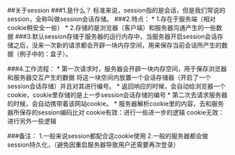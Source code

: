 ##关于session
###1.是什么？
	标准来说，session指的是会话，但是我们常说的session，全称叫做session会话存储。
###2.特点：
	*  1.存在于服务端（相对cookie稍安全一些）
	*  2.存储的是浏览器（客户端）和服务器沟通产生的一些数据
###3.默认session存储于服务器的运行内存中，当服务器开启session会话存储之后，没来一次新的请求都会开辟一块内存空间，用来保存当前会话所产生的数据（例子中的：盒子）。

###4.工作流程：
	* 第一次请求时，服务器会开辟一块内存空间，用于保存浏览器和服务器交互产生的数据
	  将这一块空间内放置一个会话存储器（开启了一个session会话存储）并且对其进行编号。
	* 返回响应的时候，会自动给浏览器一个cookie，cookie里存储的是上一步session会话存储的编号
	* 第二次去请求服务器的时候，会自动携带着该网站cookie。
	* 服务器解析cookie里的内容，去和服务器所保存的session编码比对
			cookie有效：进行一些进一步的逻辑
			cookie无效：进行另外一些逻辑

###备注：
	1.一般来说session都配合这cookie使用
	2.一般的服务器都会做session持久化，（避免因重启服务器导致用户还需要再次登录）